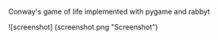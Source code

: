 Conway's game of life implemented with pygame and rabbyt


![screenshot] (screenshot.png "Screenshot")
